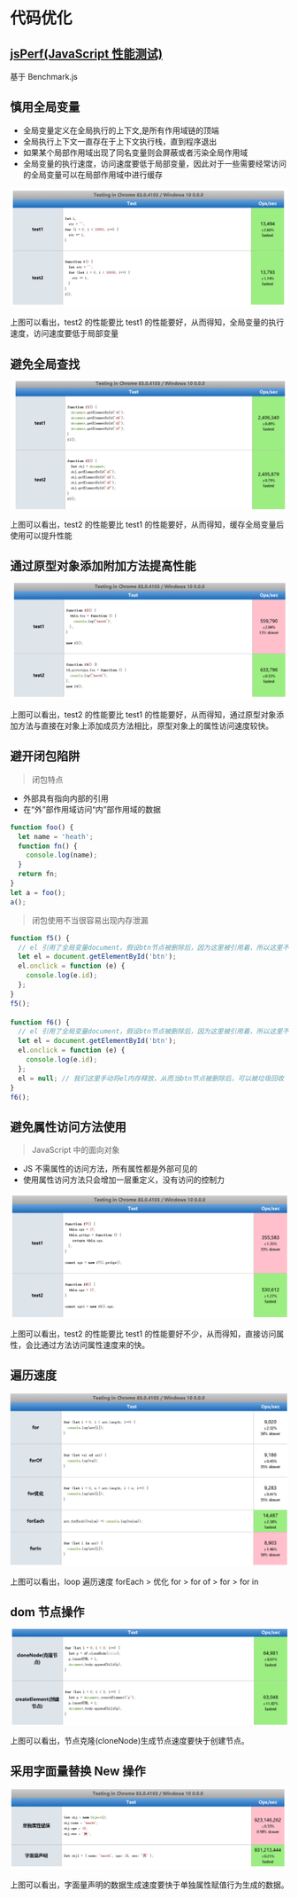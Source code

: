 # 代码优化

## [jsPerf(JavaScript 性能测试)](https://jsperf.com/)

基于 Benchmark.js

## 慎用全局变量

- 全局变量定义在全局执行的上下文,是所有作用域链的顶端
- 全局执行上下文一直存在于上下文执行栈，直到程序退出
- 如果某个局部作用域出现了同名变量则会屏蔽或者污染全局作用域
- 全局变量的执行速度，访问速度要低于局部变量，因此对于一些需要经常访问的全局变量可以在局部作用域中进行缓存

![note](img/1.png)

上图可以看出，test2 的性能要比 test1 的性能要好，从而得知，全局变量的执行速度，访问速度要低于局部变量

## 避免全局查找

![note](img/2.png)

上图可以看出，test2 的性能要比 test1 的性能要好，从而得知，缓存全局变量后使用可以提升性能

## 通过原型对象添加附加方法提高性能

![note](img/3.png)

上图可以看出，test2 的性能要比 test1 的性能要好，从而得知，通过原型对象添加方法与直接在对象上添加成员方法相比，原型对象上的属性访问速度较快。

## 避开闭包陷阱

> 闭包特点

- 外部具有指向内部的引用
- 在“外”部作用域访问“内”部作用域的数据

```javascript
function foo() {
  let name = 'heath';
  function fn() {
    console.log(name);
  }
  return fn;
}
let a = foo();
a();
```

> 闭包使用不当很容易出现内存泄漏

```javascript
function f5() {
  // el 引用了全局变量document，假设btn节点被删除后，因为这里被引用着，所以这里不会被垃圾回收，导致内存泄漏
  let el = document.getElementById('btn');
  el.onclick = function (e) {
    console.log(e.id);
  };
}
f5();

function f6() {
  // el 引用了全局变量document，假设btn节点被删除后，因为这里被引用着，所以这里不会被垃圾回收，导致内存泄漏
  let el = document.getElementById('btn');
  el.onclick = function (e) {
    console.log(e.id);
  };
  el = null; // 我们这里手动将el内存释放，从而当btn节点被删除后，可以被垃圾回收
}
f6();
```

## 避免属性访问方法使用

> JavaScript 中的面向对象

- JS 不需属性的访问方法，所有属性都是外部可见的
- 使用属性访问方法只会增加一层重定义，没有访问的控制力

![note](img/4.png)

上图可以看出，test2 的性能要比 test1 的性能要好不少，从而得知，直接访问属性，会比通过方法访问属性速度来的快。

## 遍历速度

![note](img/5.png)

上图可以看出，loop 遍历速度 forEach > 优化 for > for of > for > for in

## dom 节点操作

![note](img/6.png)

上图可以看出，节点克隆(cloneNode)生成节点速度要快于创建节点。

## 采用字面量替换 New 操作

![note](img/7.png)

上图可以看出，字面量声明的数据生成速度要快于单独属性赋值行为生成的数据。
